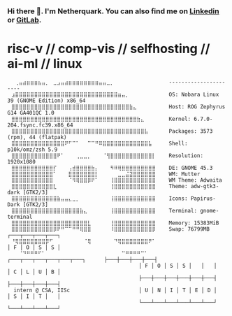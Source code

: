 ### Hi there 👋. I'm Netherquark. You can also find me on [Linkedin](https://www.linkedin.com/in/soham-shirish-kulkarni/) or [GitLab](https://gitlab.com/netherquark).



# risc-v // comp-vis // selfhosting // ai-ml // linux

    ⠀⠀⢀⣤⣴⣶⣶⣶⣦⣤⡀⠀⣀⣠⣤⣴⣶⣶⣶⣶⣶⣶⣶⣶⣤⣤⣀⡀⠀⠀⠀⠀⠀⠀⠀⠀⠀⠀⠀⠀   ---------------------- 
    ⠀⣰⣿⣿⣿⣿⣿⣿⣿⣿⣿⣿⣿⣿⣿⣿⣿⣿⣿⣿⣿⣿⣿⣿⣿⣿⣿⣿⣿⣶⣤⡀⠀⠀⠀⠀⠀⠀⠀⠀   OS: Nobara Linux 39 (GNOME Edition) x86_64 
    ⠀⣿⣿⣿⣿⣿⣿⣿⣿⣿⣿⣿⣿⣿⣿⣿⣿⣿⣿⣿⣿⣿⣿⣿⣿⣿⣿⣿⣿⣿⣿⣿⣷⣄⠀⠀⠀⠀⠀⠀   Host: ROG Zephyrus G14 GA401QC 1.0 
    ⠀⣿⣿⣿⣿⣿⣿⣿⣿⣿⣿⣿⣿⣿⣿⣿⣿⣿⣿⣿⣿⣿⣿⣿⣿⣿⣿⣿⣿⣿⣿⣿⣿⣿⣷⣄⠀⠀⠀⠀   Kernel: 6.7.0-204.fsync.fc39.x86_64 
    ⠀⣿⣿⣿⣿⣿⣿⣿⣿⣿⣿⣿⣿⣿⣿⣿⣿⣿⣿⣿⣿⣿⣿⣿⣿⣿⣿⣿⣿⣿⣿⣿⣿⣿⣿⣿⣧⠀⠀⠀   Packages: 3573 (rpm), 44 (flatpak) 
    ⠀⣿⣿⣿⣿⣿⣿⣿⣿⣿⣿⣿⣿⣿⣿⠟⠋⠉⠁⠀⠀⠉⠉⠛⠿⣿⣿⣿⣿⣿⣿⣿⣿⣿⣿⣿⣿⣧⠀⠀   Shell: p10k/omz/zsh 5.9
    ⠀⣿⣿⣿⣿⣿⣿⣿⣿⣿⣿⣿⣿⠟⠁⠀⠀⠀⢀⣀⣀⡀⠀⠀⠀⠈⢻⣿⣿⣿⣿⣿⣿⣿⣿⣿⣿⣿⡇⠀   Resolution: 1920x1080 
    ⠀⣿⣿⣿⣿⣿⣿⣿⣿⣿⣿⣿⡏⠀⠀⠀⢠⣾⣿⣿⣿⣿⣷⡄⠀⠀⠀⠻⠿⢿⣿⣿⣿⣿⣿⣿⣿⣿⣿⠀   DE: GNOME 45.3 
    ⠀⣿⣿⣿⣿⣿⣿⣿⣿⣿⣿⣿⠁⠀⠀⠀⣿⣿⣿⣿⣿⣿⣿⡇⠀⠀⠀⠀⠀⣀⣀⣬⣽⣿⣿⣿⣿⣿⣿⠀   WM: Mutter 
    ⠀⣿⣿⣿⣿⣿⣿⣿⣿⣿⣿⣿⠀⠀⠀⠀⠈⠻⢿⣿⣿⡿⠟⠁⠀⠀⠀⢸⣿⣿⣿⣿⣿⣿⣿⣿⣿⣿⣿⠀   WM Theme: Adwaita 
    ⠀⣿⣿⣿⣿⣿⣿⣿⣿⣿⣿⣿⣇⠀⠀⠀⠀⠀⠀⠀⠀⠀⠀⠀⠀⠀⠀⢸⣿⣿⣿⣿⣿⣿⣿⣿⣿⣿⣿⠀   Theme: adw-gtk3-dark [GTK2/3] 
    ⠀⣿⣿⣿⣿⣿⣿⣿⣿⣿⣿⣿⣿⣷⣤⣤⣄⣀⡀⠀⠀⠀⠀⠀⠀⠀⠀⢸⣿⣿⣿⣿⣿⣿⣿⣿⣿⣿⣿⠀   Icons: Papirus-Dark [GTK2/3] 
    ⠀⣿⣿⣿⣿⣿⣿⣿⣿⣿⣿⣿⣿⣿⣿⣿⣿⣿⣿⣷⣄⠀⠀⠀⠀⠀⠀⢸⣿⣿⣿⣿⣿⣿⣿⣿⣿⣿⣿⠀   Terminal: gnome-terminal 
    ⠀⣿⣿⣿⣿⣿⣿⣿⣿⣿⣿⣿⣿⣿⣿⣿⣿⣿⣿⣿⣿⣇⠀⠀⠀⠀⠀⢸⣿⣿⣿⣿⣿⣿⣿⣿⣿⣿⣿⠀   Memory: 15383MiB 
    ⠀⣿⣿⣿⣿⣿⣿⣿⣿⣿⣿⣿⡿⠟⠛⠉⠉⠛⠛⢿⣿⣿⠀⠀⠀⠀⠀⠸⣿⣿⣿⣿⣿⣿⣿⣿⣿⣿⡿⠀   Swap: 76799MB                  ┌───┬───┬───┬───┐
    ⠀⠘⢿⣿⣿⣿⣿⣿⣿⣿⡿⠋⠀⠀⠀⠀⠀⠀⠀⠀⠈⢿⠀⠀⠀⠀⠀⠀⠙⢿⣿⣿⣿⣿⣿⣿⣿⠟⠁⠀                                  │ F │ O │ S │ S │
    ⠀⠀⠀⠈⠙⠛⠛⠛⠋⠁⠀⠀⠀⠀⠀⠀⠀⠀⠀⠀⠀⠀⠀⠀⠀⠀⠀⠀⠀⠀⠉⠛⠛⠛⠛⠉⠁⠀⠀⠀   ┌───┬───┬───┬───┬───┬───┐      ├───┼───┼───┼───┤
                                              │ F │ O │ S │ S │   │   │      │ C │ L │ U │ B │
                                              ├───┼───┼───┼───┼───┼───┤      ├───┼───┼───┼───┤          
      intern @ CSA, IISc                      │ U │ N │ I │ T │ E │ D │      │ S │ I │ T │   │          
                                              └───┴───┴───┴───┴───┴───┘      └───┴───┴───┴───┘           
